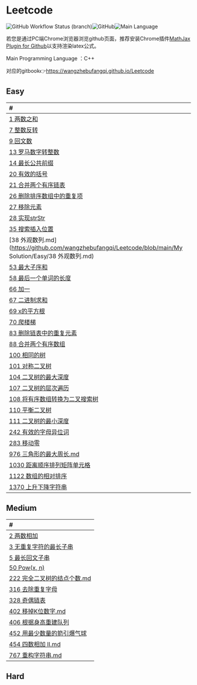 # Leetcode

![GitHub Workflow Status (branch)](https://img.shields.io/github/workflow/status/wangzhebufangqi/Leetcode/auto-generate-gitbook/main)![GitHub](https://img.shields.io/github/license/wangzhebufangqi/Leetcode)![Main Language](https://img.shields.io/badge/Main%20Language-C%2B%2B-brightgreen)

若您是通过PC端Chrome浏览器浏览github页面，推荐安装Chrome插件[MathJax Plugin for Github](https://chrome.google.com/webstore/detail/mathjax-plugin-for-github/ioemnmodlmafdkllaclgeombjnmnbima)以支持渲染latex公式。

Main Programming Language ：C++

对应的gitbook:point_right:https://wangzhebufangqi.github.io/Leetcode



## Easy

| #                                                            |
| :----------------------------------------------------------- |
| [1 两数之和](https://github.com/wangzhebufangqi/Leetcode/blob/main/My%20Solution/Easy/1%20两数之和.md) |
| [7 整数反转](https://github.com/wangzhebufangqi/Leetcode/blob/main/My%20Solution/Easy/7%20整数反转.md) |
| [9 回文数](https://github.com/wangzhebufangqi/Leetcode/blob/main/My%20Solution/Easy/9%20回文数.md) |
| [13 罗马数字转整数](https://github.com/wangzhebufangqi/Leetcode/blob/main/My%20Solution/Easy/13%20罗马数字转整数.md) |
| [14 最长公共前缀](https://github.com/wangzhebufangqi/Leetcode/blob/main/My%20Solution/Easy/14%20最长公共前缀.md) |
| [20 有效的括号](https://github.com/wangzhebufangqi/Leetcode/blob/main/My%20Solution/Easy/20%20有效的括号.md) |
| [21 合并两个有序链表](https://github.com/wangzhebufangqi/Leetcode/blob/main/My%20Solution/Easy/21%20合并两个有序链表.md) |
| [26 删除排序数组中的重复项](https://github.com/wangzhebufangqi/Leetcode/blob/main/My%20Solution/Easy/26%20删除排序数组中的重复项.md) |
| [27 移除元素](https://github.com/wangzhebufangqi/Leetcode/blob/main/My%20Solution/Easy/27%20移除元素.md) |
| [28 实现strStr](https://github.com/wangzhebufangqi/Leetcode/blob/main/My%20Solution/Easy/28%20实现strStr.md) |
| [35 搜索插入位置](https://github.com/wangzhebufangqi/Leetcode/blob/main/My%20Solution/Easy/35%20搜索插入位置.md) |
| [38 外观数列.md](https://github.com/wangzhebufangqi/Leetcode/blob/main/My Solution/Easy/38 外观数列.md) |
| [53 最大子序和](https://github.com/wangzhebufangqi/Leetcode/blob/main/My%20Solution/Easy/53%20最大子序和.md) |
| [58 最后一个单词的长度](https://github.com/wangzhebufangqi/Leetcode/blob/main/My%20Solution/Easy/58%20最后一个单词的长度.md) |
| [66 加一](https://github.com/wangzhebufangqi/Leetcode/blob/main/My%20Solution/Easy/66%20加一.md) |
| [67 二进制求和](https://github.com/wangzhebufangqi/Leetcode/blob/main/My%20Solution/Easy/67%20二进制求和.md) |
| [69 x的平方根](https://github.com/wangzhebufangqi/Leetcode/blob/main/My%20Solution/Easy/69%20x的平方根.md) |
| [70 爬楼梯](https://github.com/wangzhebufangqi/Leetcode/blob/main/My%20Solution/Easy/70%20爬楼梯.md) |
| [83 删除链表中的重复元素](https://github.com/wangzhebufangqi/Leetcode/blob/main/My%20Solution/Easy/83%20删除链表中的重复元素.md) |
| [88 合并两个有序数组](https://github.com/wangzhebufangqi/Leetcode/blob/main/My%20Solution/Easy/88%20合并两个有序数组.md) |
| [100 相同的树](https://github.com/wangzhebufangqi/Leetcode/blob/main/My%20Solution/Easy/100%20相同的树.md) |
| [101 对称二叉树](https://github.com/wangzhebufangqi/Leetcode/blob/main/My%20Solution/Easy/101%20对称二叉树.md) |
| [104 二叉树的最大深度](https://github.com/wangzhebufangqi/Leetcode/blob/main/My%20Solution/Easy/104%20二叉树的最大深度.md) |
| [107 二叉树的层次遍历](https://github.com/wangzhebufangqi/Leetcode/blob/main/My%20Solution/Easy/107%20二叉树的层次遍历.md) |
| [108 将有序数组转换为二叉搜索树](https://github.com/wangzhebufangqi/Leetcode/blob/main/My%20Solution/Easy/108%20将有序数组转换为二叉搜索树.md) |
| [110 平衡二叉树](https://github.com/wangzhebufangqi/Leetcode/blob/main/My%20Solution/Easy/110%20平衡二叉树.md) |
| [111 二叉树的最小深度](https://github.com/wangzhebufangqi/Leetcode/blob/main/My%20Solution/Easy/111%20二叉树的最小深度.md) |
| [242 有效的字母异位词](https://github.com/wangzhebufangqi/Leetcode/blob/main/My%20Solution/Easy/242%20有效的字母异位词.md) |
| [283 移动零](https://github.com/wangzhebufangqi/Leetcode/blob/main/My%20Solution/Easy/283%20移动零.md) |
| [976 三角形的最大周长.md](https://github.com/wangzhebufangqi/Leetcode/blob/main/My%20Solution/Easy/976%20三角形的最大周长.md) |
| [1030 距离顺序排列矩阵单元格](https://github.com/wangzhebufangqi/Leetcode/blob/main/My%20Solution/Easy/1030%20距离顺序排列矩阵单元格.md) |
| [1122 数组的相对排序](https://github.com/wangzhebufangqi/Leetcode/blob/main/My%20Solution/Easy/1122%20数组的相对排序.md) |
| [1370 上升下降字符串](https://github.com/wangzhebufangqi/Leetcode/blob/main/My%20Solution/Easy/1370%20上升下降字符串.md) |


## Medium

| #                                                            |
| :----------------------------------------------------------- |
| [2 两数相加](https://github.com/wangzhebufangqi/Leetcode/blob/main/My%20Solution/Medium/2%20两数相加.md) |
| [3 无重复字符的最长子串](https://github.com/wangzhebufangqi/Leetcode/blob/main/My%20Solution/Medium/3%20无重复字符的最长子串.md) |
| [5 最长回文子串](https://github.com/wangzhebufangqi/Leetcode/blob/main/My%20Solution/Medium/5%20最长回文子串.md) |
| [50 Pow(x, n)](https://github.com/wangzhebufangqi/Leetcode/blob/main/My%20Solution/Medium/50%20Pow%20x%2C%20n%20.md) |
| [222 完全二叉树的结点个数.md](https://github.com/wangzhebufangqi/Leetcode/blob/main/My%20Solution/Medium/222%20完全二叉树的结点个数.md) |
| [316 去除重复字母](https://github.com/wangzhebufangqi/Leetcode/blob/main/My%20Solution/Medium/316%20去除重复字母.md) |
| [328 奇偶链表](https://github.com/wangzhebufangqi/Leetcode/blob/main/My%20Solution/Medium/328%20奇偶链表.md) |
| [402 移掉K位数字.md](https://github.com/wangzhebufangqi/Leetcode/blob/main/My%20Solution/Medium/402%20移掉K位数字.md) |
| [406 根据身高重建队列](https://github.com/wangzhebufangqi/Leetcode/blob/main/My%20Solution/Medium/406%20根据身高重建队列.md) |
| [452 用最少数量的箭引爆气球](https://github.com/wangzhebufangqi/Leetcode/blob/main/My%20Solution/Medium/452%20用最少数量的箭引爆气球.md) |
| [454 四数相加 II.md](https://github.com/wangzhebufangqi/Leetcode/blob/main/My%20Solution/Medium/454%20四数相加%20II.md) |
| [767 重构字符串.md](https://github.com/wangzhebufangqi/Leetcode/blob/main/My%20Solution/Medium/767%20重构字符串.md) |

## Hard